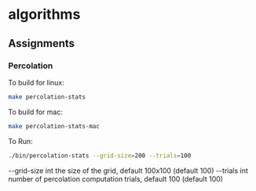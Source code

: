 # algorithms

## Assignments

### Percolation

To build for linux:

```bash
make percolation-stats
```

To build for mac:

```bash
make percolation-stats-mac
```

To Run:

```bash
./bin/percolation-stats --grid-size=200 --trials=100
```

  --grid-size int
     the size of the grid, default 100x100 (default 100)
  --trials int
     number of percolation computation trials, default 100 (default 100)
